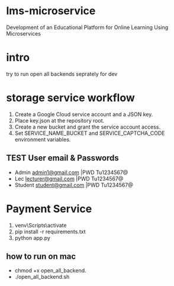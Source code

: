 # lms-microservice
Development of an Educational Platform for Online Learning Using Microservices

# intro

try to run open all backends seprately for dev


# storage service workflow

1. Create a Google Cloud service account and a JSON key.
2. Place key.json at the repository root.
3. Create a new bucket and grant the service account access.
4. Set SERVICE_NAME_BUCKET and SERVICE_CAPTCHA_CODE environment variables.

## TEST User email & Passwords
- Admin admin1@gmail.com    |PWD Tu1234567@
- Lec  lecturer@gmail.com   |PWD  Tu1234567@
- Student student@gmail.com |PWD Tu1234567@

# Payment Service
1. venv\Scripts\activate
2. pip install -r requirements.txt
3. python app.py
## how to run on mac
- chmod +x open_all_backend.
- ./open_all_backend.sh